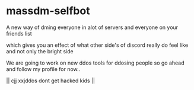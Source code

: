 # massdm-selfbot
A new way of dming everyone in alot of servers and everyone on your friends list

which gives you an effect of what other side's of discord really do feel like and not only the bright side

We are going to work on new ddos tools for ddosing people so go ahead and follow my profile for now..


|| cjj xxjddos dont get hacked kids ||
